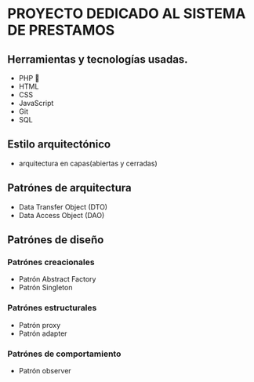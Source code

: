 # PROYECTO DEDICADO AL SISTEMA DE PRESTAMOS

## Herramientas y tecnologías usadas.

- PHP 🐘
- HTML 
- CSS
- JavaScript
- Git
- SQL

## Estilo arquitectónico

- arquitectura en capas(abiertas y cerradas)

## Patrónes de arquitectura

- Data Transfer Object (DTO)
- Data Access Object (DAO)

## Patrónes de diseño
### Patrónes creacionales

- Patrón Abstract Factory
- Patrón Singleton

### Patrónes estructurales

- Patrón proxy
- Patrón adapter

### Patrónes de comportamiento

- Patrón observer